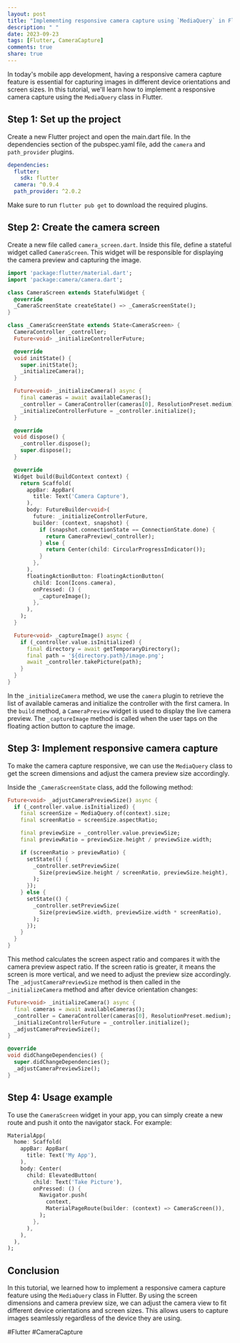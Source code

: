 ```yaml
---
layout: post
title: "Implementing responsive camera capture using `MediaQuery` in Flutter"
description: " "
date: 2023-09-23
tags: [Flutter, CameraCapture]
comments: true
share: true
---
```


In today's mobile app development, having a responsive camera capture feature is essential for capturing images in different device orientations and screen sizes. In this tutorial, we'll learn how to implement a responsive camera capture using the `MediaQuery` class in Flutter.

## Step 1: Set up the project

Create a new Flutter project and open the main.dart file. In the dependencies section of the pubspec.yaml file, add the `camera` and `path_provider` plugins.

```yaml
dependencies:
  flutter:
    sdk: flutter
  camera: ^0.9.4
  path_provider: ^2.0.2
```

Make sure to run `flutter pub get` to download the required plugins.

## Step 2: Create the camera screen

Create a new file called `camera_screen.dart`. Inside this file, define a stateful widget called `CameraScreen`. This widget will be responsible for displaying the camera preview and capturing the image.

```dart
import 'package:flutter/material.dart';
import 'package:camera/camera.dart';

class CameraScreen extends StatefulWidget {
  @override
  _CameraScreenState createState() => _CameraScreenState();
}

class _CameraScreenState extends State<CameraScreen> {
  CameraController _controller;
  Future<void> _initializeControllerFuture;

  @override
  void initState() {
    super.initState();
    _initializeCamera();
  }

  Future<void> _initializeCamera() async {
    final cameras = await availableCameras();
    _controller = CameraController(cameras[0], ResolutionPreset.medium);
    _initializeControllerFuture = _controller.initialize();
  }

  @override
  void dispose() {
    _controller.dispose();
    super.dispose();
  }

  @override
  Widget build(BuildContext context) {
    return Scaffold(
      appBar: AppBar(
        title: Text('Camera Capture'),
      ),
      body: FutureBuilder<void>(
        future: _initializeControllerFuture,
        builder: (context, snapshot) {
          if (snapshot.connectionState == ConnectionState.done) {
            return CameraPreview(_controller);
          } else {
            return Center(child: CircularProgressIndicator());
          }
        },
      ),
      floatingActionButton: FloatingActionButton(
        child: Icon(Icons.camera),
        onPressed: () {
          _captureImage();
        },
      ),
    );
  }

  Future<void> _captureImage() async {
    if (_controller.value.isInitialized) {
      final directory = await getTemporaryDirectory();
      final path = '${directory.path}/image.png';
      await _controller.takePicture(path);
    }
  }
}
```

In the `_initializeCamera` method, we use the `camera` plugin to retrieve the list of available cameras and initialize the controller with the first camera. In the `build` method, a `CameraPreview` widget is used to display the live camera preview. The `_captureImage` method is called when the user taps on the floating action button to capture the image.

## Step 3: Implement responsive camera capture

To make the camera capture responsive, we can use the `MediaQuery` class to get the screen dimensions and adjust the camera preview size accordingly.

Inside the `_CameraScreenState` class, add the following method:

```dart
Future<void> _adjustCameraPreviewSize() async {
  if (_controller.value.isInitialized) {
    final screenSize = MediaQuery.of(context).size;
    final screenRatio = screenSize.aspectRatio;

    final previewSize = _controller.value.previewSize;
    final previewRatio = previewSize.height / previewSize.width;

    if (screenRatio > previewRatio) {
      setState(() {
        _controller.setPreviewSize(
          Size(previewSize.height / screenRatio, previewSize.height),
        );
      });
    } else {
      setState(() {
        _controller.setPreviewSize(
          Size(previewSize.width, previewSize.width * screenRatio),
        );
      });
    }
  }
}
```

This method calculates the screen aspect ratio and compares it with the camera preview aspect ratio. If the screen ratio is greater, it means the screen is more vertical, and we need to adjust the preview size accordingly. The `_adjustCameraPreviewSize` method is then called in the `_initializeCamera` method and after device orientation changes:

```dart
Future<void> _initializeCamera() async {
  final cameras = await availableCameras();
  _controller = CameraController(cameras[0], ResolutionPreset.medium);
  _initializeControllerFuture = _controller.initialize();
  _adjustCameraPreviewSize();
}

@override
void didChangeDependencies() {
  super.didChangeDependencies();
  _adjustCameraPreviewSize();
}
```

## Step 4: Usage example

To use the `CameraScreen` widget in your app, you can simply create a new route and push it onto the navigator stack. For example:

```dart
MaterialApp(
  home: Scaffold(
    appBar: AppBar(
      title: Text('My App'),
    ),
    body: Center(
      child: ElevatedButton(
        child: Text('Take Picture'),
        onPressed: () {
          Navigator.push(
            context,
            MaterialPageRoute(builder: (context) => CameraScreen()),
          );
        },
      ),
    ),
  ),
);
```

## Conclusion

In this tutorial, we learned how to implement a responsive camera capture feature using the `MediaQuery` class in Flutter. By using the screen dimensions and camera preview size, we can adjust the camera view to fit different device orientations and screen sizes. This allows users to capture images seamlessly regardless of the device they are using.

#Flutter #CameraCapture